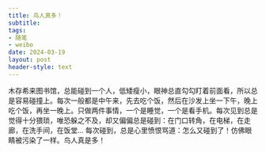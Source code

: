 ```yaml
---
title: 鸟人真多！
subtitle: 
tags: 
- 随笔
- weibo
date: 2024-03-19
layout: post
header-style: text
---
```


木存希来图书馆，总能碰到一个人，低矮瘦小，眼神总直勾勾盯着前面看，所以总是容易碰撞上。每次一般都是中午来，先去吃个饭，然后在沙发上坐一下午，晚上吃个饭，再坐一晚上。只做两件事情，一个是睡觉，一个是看手机。每次见到总是觉得十分猥琐，唯恐躲之不及，却又偏偏总是碰到：在门口转角，在电梯，在走廊，在洗手间，在饭堂... 每次碰到，总是心里愤恨骂道：怎么又碰到了！仿佛眼睛被污染了一样。鸟人真是多！